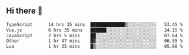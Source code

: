 ## Hi there 👋

<!--START_SECTION:waka-->

```txt
TypeScript      14 hrs 35 mins  █████████████▒░░░░░░░░░░░   53.45 %
Vue.js          6 hrs 35 mins   ██████░░░░░░░░░░░░░░░░░░░   24.15 %
JavaScript      2 hrs 5 mins    ██░░░░░░░░░░░░░░░░░░░░░░░   07.64 %
Other           1 hr 47 mins    █▓░░░░░░░░░░░░░░░░░░░░░░░   06.55 %
Lua             1 hr 35 mins    █▒░░░░░░░░░░░░░░░░░░░░░░░   05.80 %
```

<!--END_SECTION:waka-->
